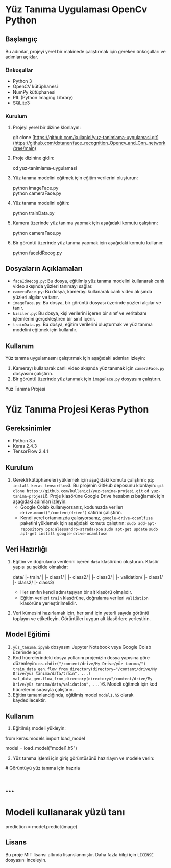 Yüz Tanıma Uygulaması OpenCv Python
=====================

Başlangıç
---------

Bu adımlar, projeyi yerel bir makinede çalıştırmak için gereken önkoşulları ve adımları açıklar.

### Önkoşullar

*   Python 3
*   OpenCV kütüphanesi
*   NumPy kütüphanesi
*   PIL (Python Imaging Library)
*   SQLite3

### Kurulum

1.  Projeyi yerel bir dizine klonlayın:

    git clone [https://github.com/kullanici/yuz-tanimlama-uygulamasi.git](https://github.com/dxtaner/face_recognition_Opencv_and_Cnn_network/tree/main)

3.  Proje dizinine gidin:

    cd yuz-tanimlama-uygulamasi

5.  Yüz tanıma modelini eğitmek için eğitim verilerini oluşturun:

     python imageFace.py  
     python cameraFace.py

7.  Yüz tanıma modelini eğitin:

    python trainData.py

9.  Kamera üzerinde yüz tanıma yapmak için aşağıdaki komutu çalıştırın:

    python cameraFace.py

11.  Bir görüntü üzerinde yüz tanıma yapmak için aşağıdaki komutu kullanın:
      
      python faceIdRecog.py
  

Dosyaların Açıklamaları
-----------------------

*   `faceIdRecog.py`: Bu dosya, eğitilmiş yüz tanıma modelini kullanarak canlı video akışında yüzleri tanımayı sağlar.
*   `cameraFace.py`: Bu dosya, kamerayı kullanarak canlı video akışında yüzleri algılar ve tanır.
*   `imageFace.py`: Bu dosya, bir görüntü dosyası üzerinde yüzleri algılar ve tanır.
*   `kisiler.py`: Bu dosya, kişi verilerini içeren bir sınıf ve veritabanı işlemlerini gerçekleştiren bir sınıf içerir.
*   `trainData.py`: Bu dosya, eğitim verilerini oluşturmak ve yüz tanıma modelini eğitmek için kullanılır.

Kullanım
--------

Yüz tanıma uygulamasını çalıştırmak için aşağıdaki adımları izleyin:

1.  Kamerayı kullanarak canlı video akışında yüz tanımak için `cameraFace.py` dosyasını çalıştırın.
2.  Bir görüntü üzerinde yüz tanımak için `imageFace.py` dosyasını çalıştırın.

Yüz Tanıma Projesi

Yüz Tanıma Projesi Keras Python
==================

Gereksinimler
-------------

*   Python 3.x
*   Keras 2.4.3
*   TensorFlow 2.4.1

Kurulum
-------

1.  Gerekli kütüphaneleri yüklemek için aşağıdaki komutu çalıştırın:
`pip install keras tensorflow`3.  Bu projenin GitHub deposunu klonlayın:
`git clone https://github.com/kullanici/yuz-tanima-projesi.git` `cd yuz-tanima-projesi`6.  Proje klasörüne Google Drive hesabınızı bağlamak için aşağıdaki adımları izleyin:
    *   Google Colab kullanıyorsanız, kodunuzda verilen `drive.mount("/content/drive")` satırını çalıştırın.
    *   Kendi yerel ortamınızda çalışıyorsanız, `google-drive-ocamlfuse` paketini yüklemek için aşağıdaki komutu çalıştırın: `sudo add-apt-repository ppa:alessandro-strada/ppa` `sudo apt-get update` `sudo apt-get install google-drive-ocamlfuse`

Veri Hazırlığı
--------------

1.  Eğitim ve doğrulama verilerini içeren `data` klasörünü oluşturun. Klasör yapısı şu şekilde olmalıdır:
    
    data/
      |- train/
      |  |- class1/
      |  |- class2/
      |  |- class3/
      |
      |- validation/
         |- class1/
         |- class2/
         |- class3/
                
    
    *   Her sınıfın kendi adını taşıyan bir alt klasörü olmalıdır.
    *   Eğitim verileri `train` klasörüne, doğrulama verileri `validation` klasörüne yerleştirilmelidir.
2.  Veri kümesini hazırlamak için, her sınıf için yeterli sayıda görüntü toplayın ve etiketleyin. Görüntüleri uygun alt klasörlere yerleştirin.

Model Eğitimi
-------------

1.  `yüz_tanıma.ipynb` dosyasını Jupyter Notebook veya Google Colab üzerinde açın.
2.  Kod hücrelerindeki dosya yollarını projenizin dosya yapısına göre düzenleyin:
`os.chdir("/content/drive/My Drive/yüz tanıma/")` `train_data_gen.flow_from_directory(directory="/content/drive/My Drive/yüz tanıma/data/train", ...)` `val_data_gen.flow_from_directory(directory="/content/drive/My Drive/yüz tanıma/data/validation", ...)`6.  Modeli eğitmek için kod hücrelerini sırasıyla çalıştırın.
7.  Eğitim tamamlandığında, eğitilmiş model `model1.h5` olarak kaydedilecektir.

Kullanım
--------

1.  Eğitilmiş modeli yükleyin:

from keras.models import load\_model

model = load\_model("model1.h5")
        

3.  Yüz tanıma işlemi için giriş görüntüsünü hazırlayın ve modele verin:

\# Görüntüyü yüz tanıma için hazırla
# ...

# Modeli kullanarak yüzü tanı
prediction = model.predict(image)
        

Lisans
------

Bu proje MIT lisansı altında lisanslanmıştır. Daha fazla bilgi için `LICENSE` dosyasını inceleyin.


